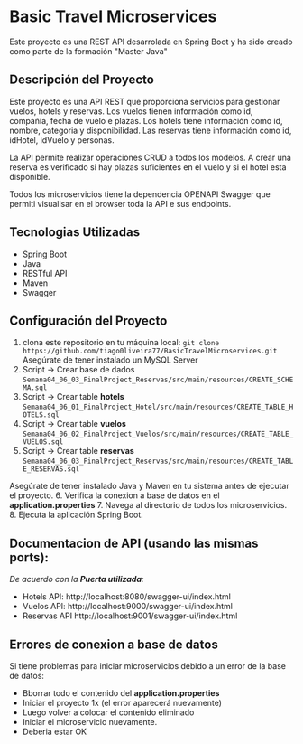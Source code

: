 

# Basic Travel Microservices
Este proyecto es una REST API desarrolada en Spring Boot y ha sido creado como parte de la formación "Master Java"

## Descripción del Proyecto
Este proyecto es una API REST que proporciona servicios para gestionar vuelos, hotels y reservas.
Los vuelos tienen información como id, compañia, fecha de vuelo e plazas.
Los hotels tiene información como id, nombre, categoria y disponibilidad.
Las reservas tiene información como id, idHotel, idVuelo y personas.

La API permite realizar operaciones CRUD a todos los modelos. A crear una reserva es verificado si hay plazas suficientes en el vuelo y si el hotel esta disponible.

Todos los microservicios tiene la dependencia OPENAPI Swagger que permiti visualisar en el browser toda la API e sus endpoints.

## Tecnologias Utilizadas
- Spring Boot
- Java
- RESTful API
- Maven
- Swagger

## Configuración del Proyecto
1. clona este repositorio en tu máquina local:
   ``git clone https://github.com/tiago0liveira77/BasicTravelMicroservices.git``
Asegúrate de tener instalado un MySQL Server
2. Script -> Crear base de dados
``Semana04_06_03_FinalProject_Reservas/src/main/resources/CREATE_SCHEMA.sql``
3. Script -> Crear table **hotels**
``Semana04_06_01_FinalProject_Hotel/src/main/resources/CREATE_TABLE_HOTELS.sql``
4. Script -> Crear table **vuelos**
``Semana04_06_02_FinalProject_Vuelos/src/main/resources/CREATE_TABLE_VUELOS.sql``
5. Script -> Crear table **reservas**
``Semana04_06_03_FinalProject_Reservas/src/main/resources/CREATE_TABLE_RESERVAS.sql``

Asegúrate de tener instalado Java y Maven en tu sistema antes de ejecutar el proyecto.
6. Verifica la conexion a base de datos en el **application.properties**
7. Navega al directorio de todos los microservicios.
8. Ejecuta la aplicación Spring Boot.

## Documentacion de API (usando las mismas ports):
*De acuerdo con la **Puerta utilizada**:*
- Hotels API: http://localhost:8080/swagger-ui/index.html
- Vuelos API: http://localhost:9000/swagger-ui/index.html
- Reservas API http://localhost:9001/swagger-ui/index.html

## Errores de conexion a base de datos
Si tiene problemas para iniciar microservicios debido a un error de la base de datos:
- Bborrar todo el contenido del **application.properties**
- Iniciar el proyecto 1x (el error aparecerá nuevamente) 
- Luego volver a colocar el contenido eliminado
- Iniciar el microservicio nuevamente.
- Deberia estar OK
